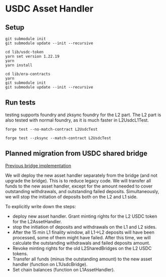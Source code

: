 # USDC Asset Handler

## Setup

```
git submodule init
git submodule update --init --recursive

cd lib/usdc-token
yarn set version 1.22.19
yarn
yarn install

cd lib/era-contracts
yarn 
git submodule init
git submodule update --init --recursive
```

## Run tests

testing supports foundry and zksync foundry for the L2 part. The L2 part is also tested with normal foundry, as it is much faster in L2UsdcL1Test.

```
forge test --no-match-contract L2UsdcTest
```

```
forge test --zksync --match-contract L2UsdcTest
```

## Planned migration from USDC shared bridge

[Previous bridge implementation](https://github.com/matter-labs/usdc-bridge/blob/main/src/L1USDCBridge.sol)

We will deploy the new asset handler separately from the bridge (and not upgrade the bridge). This is to reduce legacy code. We will transfer all funds to the new asset handler, except for the amount needed to cover outstanding withdrawals, and outstanding failed deposits. Simultaneously, we will stop the initiation of deposits both on the L2 and L1 side. 

To explicitly write down the steps: 
- deploy new asset handler. Grant minting rights for the L2 USDC token for the L2AssetHandler. 
- stop the initiation of deposits and withdrawals on the L1 and L2 sides. 
- After the 15 min L1 finality window, all L1->L2 deposits will have been processed, some of them might have failed. After this time, we will calculate the outstanding withdrawals and failed deposits amount.
- Revoke minting rights for the old L2SharedBridges on the L2 USDC tokens.
- Transfer all funds (minus the outstanding amount) to the new asset handler (function on L1UsdcBridge).
- Set chain balances (function on L1AssetHandler).
